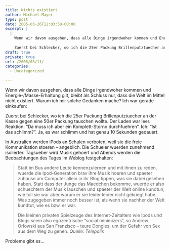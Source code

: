 ```yaml
---
title: Nichts existiert
author: Michael Mayer
type: post
date: 2005-03-26T12:03:58+00:00
excerpt: |
  |
    Wenn wir davon ausgehen, dass alle Dinge irgendwoher kommen und Energie-/Masse-Erhaltung gilt, bleibt als Schluss nur, dass die Welt im Mittel nicht existiert. Warum ich mir solche Gedanken mache? Ich war gerade einkaufen:
    
    Zuerst bei Schlecker, wo ich die 25er Packung Brillenputztuecher an der Kasse gegen eine 50er Packung tauschen wollte. Der Laden war leer. Reaktion: "Da muss ich aber ein Komplett-Storno durchfuehren". Ich: "Ist das schlimm?". Ja, es war schlimm und hat genau 10 Sekunden gedauert.
draft: true
private: true
url: /2005/03/11/
categories:
  - Uncategorized

---
```

Wenn wir davon ausgehen, dass alle Dinge irgendwoher kommen und Energie-/Masse-Erhaltung gilt, bleibt als Schluss nur, dass die Welt im Mittel nicht existiert. Warum ich mir solche Gedanken mache? Ich war gerade einkaufen:

Zuerst bei Schlecker, wo ich die 25er Packung Brillenputztuecher an der Kasse gegen eine 50er Packung tauschen wollte. Der Laden war leer. Reaktion: &#8220;Da muss ich aber ein Komplett-Storno durchfuehren&#8221;. Ich: &#8220;Ist das schlimm?&#8221;. Ja, es war schlimm und hat genau 10 Sekunden gedauert.

In Australien werden iPods an Schulen verboten, weil sie die freie Kommunikation stoeren &#8211; angeblich. Die Schueler wuerden zunehmend isolierter. Tagsueber wird Musik gehoert und Abends werden die Beobachtungen des Tages im Weblog festgehalten:

> Statt im Bus andere Leute kennenzulernen und mit ihnen zu reden, wuerde die Ipod-Generation brav ihre Musik hoeren und spaeter zuhause am Computer allein in ihr Blog tippen, was sie dabei gesehen haben. Statt dass der Junge das Maedchen bekomme, wuerde er also schuechtern der Musik lauschen und spaeter der Welt online kundtun, wie toll sie war aber warum er sie leider leider nicht gekriegt habe. Was zugegeben immer noch besser ist, als wenn sie nachher der Welt kundtut, wie es bzw. er war.
> 
> Die kleinen privaten Spielzeuge des Internet-Zeitalters wie Ipods und Blogs seien also egozentrische &#8220;social minimizers&#8221;, so Andrew Orlowski aus San Franzisco &#8211; teure Dongles, um der Gefahr von Sex aus dem Weg zu gehen. _Quelle: Telepolis_

Probleme gibt es&#8230;